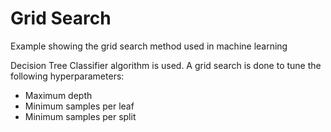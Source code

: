 # Grid Search
Example showing the grid search method used in machine learning

Decision Tree Classifier algorithm is used. A grid search is done to tune the following hyperparameters:
- Maximum depth
- Minimum samples per leaf
- Minimum samples per split
